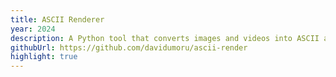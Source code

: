```yaml
---
title: ASCII Renderer
year: 2024
description: A Python tool that converts images and videos into ASCII art in your terminal.
githubUrl: https://github.com/davidumoru/ascii-render
highlight: true
---
```

